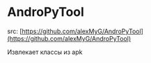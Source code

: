 # AndroPyTool

src: [https://github.com/alexMyG/AndroPyTool](https://github.com/alexMyG/AndroPyTool)

Извлекает классы из apk



